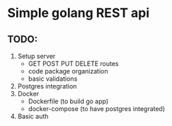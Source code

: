 # Simple golang REST api

## TODO:

1. Setup server
   * GET POST PUT DELETE routes
   * code package organization
   * basic validations
2. Postgres integration 
3. Docker
   * Dockerfile (to build go app)
   * docker-compose (to have postgres integrated)
4. Basic auth
